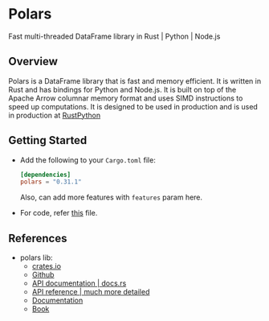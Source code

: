 # Polars

Fast multi-threaded DataFrame library in Rust | Python | Node.js

## Overview

Polars is a DataFrame library that is fast and memory efficient. It is written in Rust and has bindings for Python and Node.js. It is built on top of the Apache Arrow columnar memory format and uses SIMD instructions to speed up computations. It is designed to be used in production and is used in production at [RustPython](https://github.com/RustPython/RustPython)

## Getting Started

- Add the following to your `Cargo.toml` file:

  ```toml
  [dependencies]
  polars = "0.31.1"
  ```

  Also, can add more features with `features` param here.

- For code, refer [this](./demo/src/main.rs) file.

## References

- polars lib:
  - [crates.io](https://crates.io/crates/polars)
  - [Github](https://github.com/pola-rs/polars)
  - [API documentation | docs.rs](https://pola-rs.github.io/polars/polars/)
  - [API reference | much more detailed](https://pola-rs.github.io/polars/py-polars/html/reference/index.html#)
  - [Documentation](https://www.pola.rs/)
  - [Book](https://pola-rs.github.io/polars-book/)
